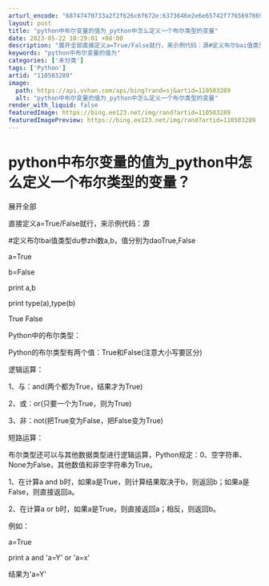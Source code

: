 ```yaml
---
arturl_encode: "68747470733a2f2f626c6f672e:6373646e2e6e65742f77656978696e5f33393630373933352f:61727469636c652f64657461696c732f313130353033323839"
layout: post
title: "python中布尔变量的值为_python中怎么定义一个布尔类型的变量"
date: 2023-05-22 10:29:01 +08:00
description: "展开全部直接定义a=True/False就行，来示例代码：源#定义布尔bai值类型du参zhi数a,"
keywords: "python中布尔变量的值为"
categories: ['未分类']
tags: ['Python']
artid: "110503289"
image:
  path: https://api.vvhan.com/api/bing?rand=sj&artid=110503289
  alt: "python中布尔变量的值为_python中怎么定义一个布尔类型的变量"
render_with_liquid: false
featuredImage: https://bing.ee123.net/img/rand?artid=110503289
featuredImagePreview: https://bing.ee123.net/img/rand?artid=110503289
---
```


# python中布尔变量的值为\_python中怎么定义一个布尔类型的变量？

展开全部

直接定义a=True/False就行，来示例代码：源

#定义布尔bai值类型du参zhi数a,b，值分别为daoTrue,False

a=True

b=False

print a,b

print type(a),type(b)

>>>

True False

Python中的布尔类型：

Python的布尔类型有两个值：True和False(注意大小写要区分)

逻辑运算：

1、与：and(两个都为True，结果才为True)

2、或：or(只要一个为True，则为True)

3、非：not(把True变为False，把False变为True)

短路运算：

布尔类型还可以与其他数据类型进行逻辑运算，Python规定：0、空字符串、None为False，其他数值和非空字符串为True。

1、在计算a and b时，如果a是True，则计算结果取决于b，则返回b；如果a是False，则直接返回a。

2、在计算a or b时，如果a是True，则直接返回a；相反，则返回b。

例如：

a=True

print a and 'a=Y' or 'a=x'

结果为'a=Y'